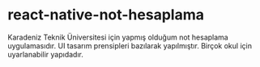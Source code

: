 # react-native-not-hesaplama
Karadeniz Teknik Üniversitesi için yapmış olduğum not hesaplama uygulamasıdır. UI tasarım prensipleri bazılarak yapılmıştır. Birçok okul için uyarlanabilir yapıdadır.

